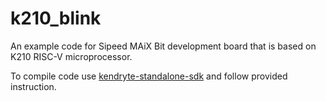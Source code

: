 # k210_blink
An example code for Sipeed MAiX Bit development board that is based on K210 RISC-V microprocessor.

To compile code use [kendryte-standalone-sdk](https://github.com/kendryte/kendryte-standalone-sdk) and follow provided instruction.

